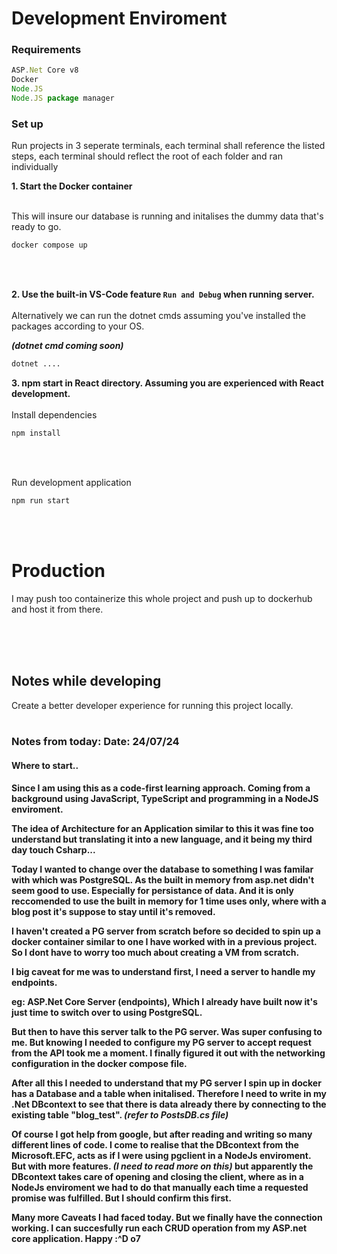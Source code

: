 # Development Enviroment

### Requirements
``` js
ASP.Net Core v8 
Docker
Node.JS
Node.JS package manager
```
### Set up
Run projects in 3 seperate terminals, each terminal shall reference the listed steps, each terminal should reflect the root of each folder and ran individually

<strong>1. Start the Docker container</strong>
  </br>
  </br>

  This will insure our database is running and initalises the dummy data that's ready to go.

```bash
docker compose up
```
  </br>
  </br>

<strong>2. Use the built-in VS-Code feature `Run and Debug` when running server.</strong>
  </br>
  </br>
Alternatively we can run the dotnet cmds assuming you've installed the packages according to your OS.
  </br>

<i><strong>(dotnet cmd coming soon)</strong></i>

```bash
dotnet ....
```

<strong>3. npm start in React directory. Assuming you are experienced with React development.</strong>
</br>
</br>
Install dependencies
```bash
npm install
```
</br>
</br>

Run development application
```bash
npm run start
```
</br>
</br>

# Production

I may push too containerize this whole project and push up to dockerhub and host it from there.

</br>
</br>
</br>

## Notes while developing
Create a better developer experience for running this project locally.
</br>
</br>


### Notes from today: Date: 24/07/24
#### Where to start..
 <strong>
 <p>Since I am using this as a code-first learning approach. Coming from a background using JavaScript, TypeScript and programming in a NodeJS enviroment.</p>
<p>The idea of Architecture for an Application similar to this it was fine too understand but translating it into a new language, and it being my third day touch Csharp...</p>
<p>
Today I wanted to change over the database to something I was familar with which was PostgreSQL. As the built in memory from asp.net didn't seem good to use. Especially for persistance of data. And it is only reccomended to use the built in memory for 1 time uses only, where with a blog post it's suppose to stay until it's removed.

 I haven't created a PG server from scratch before so decided to spin up a docker container similar to one I have worked with in a previous project.
 So I dont have to worry too much about creating a VM from scratch.

 I big caveat for me was to understand first, I need a server to handle my endpoints. 
 
 eg: ASP.Net Core Server (endpoints), Which I already have built now it's just time to switch over to using PostgreSQL. 

 But then to have this server talk to the PG server. Was super confusing to me. But knowing I needed to configure my PG server to accept request from the API took me a moment. I finally figured it out with the networking configuration in the docker compose file.


 After all this I needed to understand that my PG server I spin up in docker has a Database and a table when initalised. Therefore I need to write in my .Net DBcontext to see that there is data already there by connecting to the existing table "blog_test". <i>(refer to PostsDB.cs file)</i>

 Of course I got help from google, but after reading and writing so many different lines of code. I come to realise that the DBcontext from the Microsoft.EFC, acts as if I were using pgclient in a NodeJs enviroment. But with more features. <i>(I need to read more on this)</i> but apparently the DBcontext takes care of opening and closing the client, where as in a NodeJs enviroment we had to do that manually each time a requested promise was fulfilled. But I should confirm this first. 

 Many more Caveats I had faced today. But we finally have the connection working. I can succesfully run each CRUD operation from my ASP.net core application. Happy :^D o7




</p>
</strong>

